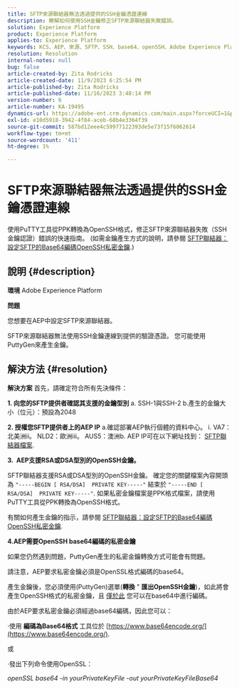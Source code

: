 ```yaml
---
title: SFTP來源聯結器無法透過提供的SSH金鑰憑證連線
description: 瞭解如何使用SSH金鑰修正SFTP來源聯結器失敗錯誤。
solution: Experience Platform
product: Experience Platform
applies-to: Experience Platform
keywords: KCS、AEP、來源、SFTP、SSH、base64、openSSH、Adobe Experience Platform、疑難排解、聯結器、失敗連線、SSH金鑰認證
resolution: Resolution
internal-notes: null
bug: false
article-created-by: Zita Rodricks
article-created-date: 11/9/2023 6:25:54 PM
article-published-by: Zita Rodricks
article-published-date: 11/16/2023 3:48:14 PM
version-number: 6
article-number: KA-19495
dynamics-url: https://adobe-ent.crm.dynamics.com/main.aspx?forceUCI=1&pagetype=entityrecord&etn=knowledgearticle&id=1b71a96a-2d7f-ee11-8179-6045bd006793
exl-id: e10d5918-3942-4f84-aceb-68b4e3364f39
source-git-commit: 587bd12eee4c59977122393de5e73f15f6062614
workflow-type: tm+mt
source-wordcount: '411'
ht-degree: 1%

---
```


# SFTP來源聯結器無法透過提供的SSH金鑰憑證連線


使用PuTTY工具從PPK轉換為OpenSSH格式，修正SFTP來源聯結器失敗（SSH金鑰認證）錯誤的快速指南。 (如需金鑰產生方式的說明，請參閱 [SFTP聯結器：設定SFTP的Base64編碼OpenSSH私密金鑰](https://experienceleague.adobe.com/docs/experience-platform/sources/connectors/cloud-storage/sftp.html#set-up-a-base64-encoded-openssh-private-key-for-sftp).)

## 說明 {#description}


<b>環境</b>
Adobe Experience Platform

<b>問題</b>

您想要在AEP中設定SFTP來源聯結器。

SFTP來源聯結器無法使用SSH金鑰連線到提供的驗證憑證。 您可能使用PuttyGen來產生金鑰。


## 解決方法 {#resolution}


<b>解決方案</b>
首先，請確定符合所有先決條件：

<b>1. 向您的SFTP提供者確認其支援的金鑰型別</b>
a. SSH-1與SSH-2 b.產生的金鑰大小（位元）：預設為2048

<b>2. 授權您SFTP提供者上的AEP IP</b>
a.確認部署AEP執行個體的資料中心。
i. VA7：北美洲ii。 NLD2：歐洲iii。 AUS5：澳洲b. AEP IP可在以下網址找到： [SFTP聯結器檔案](https://experienceleague.adobe.com/docs/experience-platform/sources/connectors/cloud-storage/sftp.html).



<b>3.  AEP支援RSA或DSA型別的OpenSSH金鑰。</b>

SFTP聯結器支援RSA或DSA型別的OpenSSH金鑰。 確定您的關鍵檔案內容開頭為 `"-----BEGIN [ RSA/DSA]  PRIVATE KEY-----"` 結束於 `"-----END [ RSA/DSA]  PRIVATE KEY-----"`. 如果私密金鑰檔案是PPK格式檔案，請使用PuTTY工具從PPK轉換為OpenSSH格式。

有關如何產生金鑰的指示，請參閱 [SFTP聯結器：設定SFTP的Base64編碼OpenSSH私密金鑰](https://experienceleague.adobe.com/docs/experience-platform/sources/connectors/cloud-storage/sftp.html#set-up-a-base64-encoded-openssh-private-key-for-sftp).



<b>4.AEP需要OpenSSH base64編碼的私密金鑰 </b>



如果您仍然遇到問題，PuttyGen產生的私密金鑰轉換方式可能會有問題。

請注意，AEP要求私密金鑰必須是OpenSSL格式編碼的base64。

產生金鑰後，您必須使用(PuttyGen)選單(<b>轉換</b> &quot; <b>匯出OpenSSH金鑰</b>)，如此將會產生OpenSSH格式的私密金鑰，且 <u>僅於此</u> 您可以在base64中進行編碼。

由於AEP要求私密金鑰必須經過base64編碼，因此您可以：

·使用 <b>編碼為Base64格式</b> 工具位於 [https://www.base64encode.org/](https://www.base64encode.org/).

或

·發出下列命令使用OpenSSL：

*openSSL base64 -in yourPrivateKeyFile -out yourPrivateKeyFileBase64*
